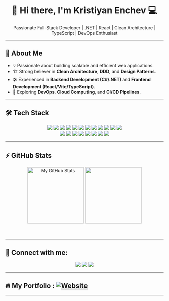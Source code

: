 <h1 align="center"> 👋 Hi there, I'm Kristiyan Enchev 💻 </h1>

<p align="center">
  Passionate Full-Stack Developer | .NET | React | Clean Architecture | TypeScript | DevOps Enthusiast
</p>

---

## 🚀 About Me

- 💡 Passionate about building scalable and efficient web applications.
- 🏗️ Strong believer in **Clean Architecture**, **DDD**, and **Design Patterns**.
- 🛠️ Experienced in **Backend Development (C#/.NET)** and **Frontend Development (React/Vite/TypeScript)**.
- 📌 Exploring **DevOps**, **Cloud Computing**, and **CI/CD Pipelines**.

---

## 🛠 Tech Stack

<p align="center">
  <img src="https://img.shields.io/badge/C Sharp-239120?style=for-the-badge&logo=c-sharp&logoColor=white">
  <img src="https://img.shields.io/badge/.NET-512BD4?style=for-the-badge&logo=.net&logoColor=white">
  <img src="https://img.shields.io/badge/ASP.NET Core-5C2D91?style=for-the-badge&logo=asp.net&logoColor=white">
  <img src="https://img.shields.io/badge/Entity Framework-512BD4?style=for-the-badge&logo=dotnet&logoColor=white">
  <img src="https://img.shields.io/badge/PostgreSQL-336791?style=for-the-badge&logo=postgresql&logoColor=white">
  <img src="https://img.shields.io/badge/SQL Server-CC2927?style=for-the-badge&logo=microsoft-sql-server&logoColor=white">
  <img src="https://img.shields.io/badge/MongoDB-47A248?style=for-the-badge&logo=mongodb&logoColor=white">
  <img src="https://img.shields.io/badge/Redis-DD0031?style=for-the-badge&logo=redis&logoColor=white">
  <img src="https://img.shields.io/badge/RabbitMQ-FF6600?style=for-the-badge&logo=rabbitmq&logoColor=white">
  <img src="https://img.shields.io/badge/ElasticSearch-005571?style=for-the-badge&logo=elasticsearch&logoColor=white">
  <img src="https://img.shields.io/badge/Grafana-F46800?style=for-the-badge&logo=grafana&logoColor=white">
  <img src="https://img.shields.io/badge/Prometheus-E6522C?style=for-the-badge&logo=prometheus&logoColor=white">
  <br>
  <img src="https://img.shields.io/badge/Docker-2496ED?style=for-the-badge&logo=docker&logoColor=white">
  <img src="https://img.shields.io/badge/Kubernetes-326CE5?style=for-the-badge&logo=kubernetes&logoColor=white">
  <img src="https://img.shields.io/badge/Node.js-339933?style=for-the-badge&logo=node.js&logoColor=white">
  <img src="https://img.shields.io/badge/React-61DAFB?style=for-the-badge&logo=react&logoColor=black">
  <img src="https://img.shields.io/badge/Vite-646CFF?style=for-the-badge&logo=vite&logoColor=white">
  <img src="https://img.shields.io/badge/Redux Toolkit-764ABC?style=for-the-badge&logo=redux&logoColor=white">
  <img src="https://img.shields.io/badge/TypeScript-3178C6?style=for-the-badge&logo=typescript&logoColor=white">
  <img src="https://img.shields.io/badge/Tailwind CSS-38B2AC?style=for-the-badge&logo=tailwind-css&logoColor=white">
</p>

---

## ⚡ GitHub Stats

<a href="https://github.com/KristiyanEnchev">
 <p style="text-align: center">
  <img height="180em" alt="My GitHub Stats" src="https://github-readme-stats.vercel.app/api?username=KristiyanEnchev&show_icons=true&hide_border=true&count_private=true&include_all_commits=true&theme=tokyonight" />

  <img height="180em" src="https://github-readme-stats.vercel.app/api/top-langs/?username=KristiyanEnchev&layout=compact&langs_count=6&theme=tokyonight&hide_border=true" />
</p>
</a>
<br>

---

## 🤝 Connect with me:

<p align="center">
  <a href="https://www.facebook.com/kristiqn.enchev.5/"><img src="https://img.shields.io/badge/Facebook-%231877F2.svg?style=for-the-badge&logo=Facebook&logoColor=white"></a>
  <a href="https://www.instagram.com/kristiyan_e/"><img src="https://img.shields.io/badge/Instagram-%23E4405F.svg?style=for-the-badge&logo=Instagram&logoColor=white"></a>
  <a href="mailto:kristiqnenchevv@gmail.com"><img src="https://img.shields.io/badge/Gmail-D14836?style=for-the-badge&logo=gmail&logoColor=white"></a>
</p>

---

## 🔥 My Portfolio : [![Website](https://img.shields.io/badge/Portfolio-Up%20%F0%9F%9A%80-brightgreen)](https://kristiyan-enchev-website.web.app)

---
